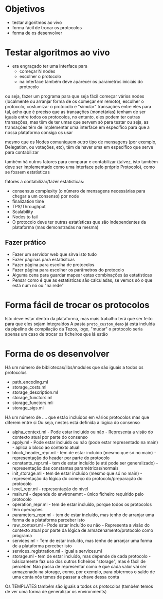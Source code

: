 # Objetivos
   - testar algoritmos ao vivo
   - forma fácil de trocar os protocolos
   - forma de os desenvolver



# Testar algoritmos ao vivo

- era engraçado ter uma interface para
    - começar N nodes
    - escolher o protocolo
    - na interface também deve aparecer os parametros iniciais do protocolo

ou seja, fazer um programa para que seja fácil começar vários nodes (localmente ou arranjar forma de os começar em remoto), escolher o protocolo, costumizar o protocolo e "simular" transações entre eles
para tal, acho que é preciso que as transações (monetárias) tenham de ser iguais entre todos os protocolos, no entanto, eles podem ter outras transações, mas têm de ter umas que servem só para testar
ou seja, as transações têm de implementar uma interface em específico para que a nossa plataforma consiga os usar

mesmo que os Nodes comuniquem outro tipo de mensagens (por exemplo, Delegation, ou votações, etc), têm de haver uma em específico que serve para contabilizar

também há outros fatores para comparar e contabilizar (talvez, isto também deve ser implementado como uma interface pelo próprio Protocolo), como se fossem estatísticas

fatores a contabilizar/fazer estatísticas:
- consensus complexity (o número de mensagens necessárias para chegar a um consenso) por node
- finalization time
- TPS/Throughput
- Scalability
- Nodes to fail
- O protocolo deve ter outras estatísticas que são independentes da plataforma (mas demonstradas na mesma)

## Fazer prático
- Fazer um servidor web que sirva isto tudo
- Fazer páginas para estatísitcas
- Fazer página para escolha de protocolos
- Fazer página para escolher os parâmetros do protocolo
- Alguma cena para guardar mapear estas combinações às estatísticas
- Pensar como é que as estatísticas são calculadas, se vemos só o que está num nó ou "na rede"


# Forma fácil de trocar os protocolos
Isto deve estar dentro da plataforma, mas mais trabalho terá que ser feito para que eles sejam integraldos
A pasta `proto_custom_demo` já está incluída da pipeline de compilação da Tezos, logo, "mudar" o protocolo seria apenas um caso de trocar os ficheiros que lá estão


# Forma de os desenvolver
Há um número de bibliotecas/libs/modules que são iguais a todos os protocolos
   - path_encoding.ml
   - storage_costs.ml
   - storage_description.ml
   - storage_functors.ml
   - storage_functors.mli
   - storage_sigs.ml

Há um número de .... que estão incluídos em vários protocolos mas que diferem entre si
Ou seja, nestes está definida a lógica do consenso

- alpha_context.ml - Pode estar incluído ou não - Representa a visão do contexto atual por parte do consenso
- apply.ml - Pode estar incluído ou não (pode estar representado na main) - aplica o bloco ao contexto atual
- block_header_repr.ml - tem de estar incluído (mesmo que só no main) - representação do header por parte do protocolo
- constants_repr.ml - tem de estar incluído (e até pode ser generalizado) -  representação das constantes paramétricas/normais
- init_storage.ml - tem de estar incluído (mesmo que só no main) - representação da lógica do começo do protocolo/preparação do protocolo
- level_repr.ml - representação do nível
- main.ml - depende do environemnt - único ficheiro requirido pelo protocolo
- operation_repr.ml - tem de estar incluído, porque todos os protocolos têm operações
- parameters_repr.ml - tem de estar incluído, mas tenho de arranjar uma forma de a plataforma perceber isto
- raw_context.ml - Pode estar incluído ou não - Representa a visão do contexto atual por parte da lógica de armazenamento/protocolo como programa
- services.ml - Tem de estar incluído, mas tenho de arranjar uma forma de a plataforma perceber isto
- services_registration.ml - igual a services.ml
- storage.ml - tem de estar incluído, mas depende de cada protocolo - básicamente faz uso dos outros ficheiros "storage", mas é fácil de perceber. Não passa de representar como é que cada valor vai ser armazenado na storage, como, por exemplo, para obtermos o saldo de uma conta nós temos de passar a chave dessa conta

Os TEMPLATES também são iguais a todos os protocolos
(também temos de ver uma forma de generalizar os environments)
